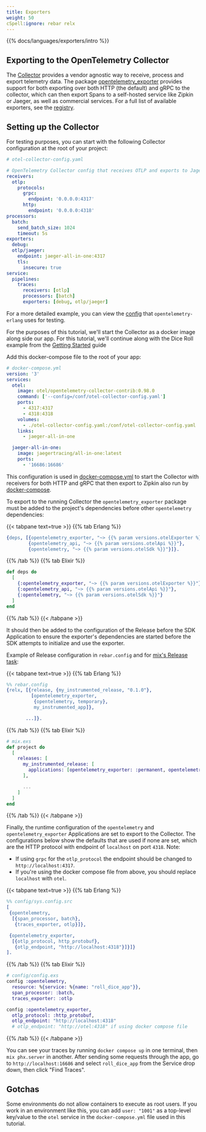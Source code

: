 ```yaml
---
title: Exporters
weight: 50
cSpell:ignore: rebar relx
---
```


{{% docs/languages/exporters/intro %}}

## Exporting to the OpenTelemetry Collector

The [Collector](/docs/collector/) provides a vendor agnostic way to receive,
process and export telemetry data. The package
[opentelemetry_exporter](https://hex.pm/packages/opentelemetry_exporter)
provides support for both exporting over both HTTP (the default) and gRPC to the
collector, which can then export Spans to a self-hosted service like Zipkin or
Jaeger, as well as commercial services. For a full list of available exporters,
see the [registry](/ecosystem/registry/?component=exporter).

## Setting up the Collector

For testing purposes, you can start with the following Collector configuration
at the root of your project:

```yaml
# otel-collector-config.yaml

# OpenTelemetry Collector config that receives OTLP and exports to Jager
receivers:
  otlp:
    protocols:
      grpc:
        endpoint: '0.0.0.0:4317'
      http:
        endpoint: '0.0.0.0:4318'
processors:
  batch:
    send_batch_size: 1024
    timeout: 5s
exporters:
  debug:
  otlp/jaeger:
    endpoint: jaeger-all-in-one:4317
    tls:
      insecure: true
service:
  pipelines:
    traces:
      receivers: [otlp]
      processors: [batch]
      exporters: [debug, otlp/jaeger]
```

For a more detailed example, you can view the
[config](https://github.com/open-telemetry/opentelemetry-erlang/blob/main/config/otel-collector-config.yaml)
that `opentelemetry-erlang` uses for testing.

For the purposes of this tutorial, we'll start the Collector as a docker image
along side our app. For this tutorial, we'll continue along with the Dice Roll
example from the [Getting Started](/docs/languages/erlang/getting-started) guide

Add this docker-compose file to the root of your app:

```yaml
# docker-compose.yml
version: '3'
services:
  otel:
    image: otel/opentelemetry-collector-contrib:0.98.0
    command: ['--config=/conf/otel-collector-config.yaml']
    ports:
      - 4317:4317
      - 4318:4318
    volumes:
      - ./otel-collector-config.yaml:/conf/otel-collector-config.yaml
    links:
      - jaeger-all-in-one

  jaeger-all-in-one:
    image: jaegertracing/all-in-one:latest
    ports:
      - '16686:16686'
```

This configuration is used in
[docker-compose.yml](https://github.com/open-telemetry/opentelemetry-erlang/blob/main/docker-compose.yml)
to start the Collector with receivers for both HTTP and gRPC that then export to
Zipkin also run by [docker-compose](https://docs.docker.com/compose/).

To export to the running Collector the `opentelemetry_exporter` package must be
added to the project's dependencies before other `opentelemetry` dependencies:

{{< tabpane text=true >}} {{% tab Erlang %}}

```erlang
{deps, [{opentelemetry_exporter, "~> {{% param versions.otelExporter %}}"},
        {opentelemetry_api, "~> {{% param versions.otelApi %}}"},
        {opentelemetry, "~> {{% param versions.otelSdk %}}"}]}.
```

{{% /tab %}} {{% tab Elixir %}}

```elixir
def deps do
  [
    {:opentelemetry_exporter, "~> {{% param versions.otelExporter %}}"},
    {:opentelemetry_api, "~> {{% param versions.otelApi %}}"},
    {:opentelemetry, "~> {{% param versions.otelSdk %}}"}
  ]
end
```

{{% /tab %}} {{< /tabpane >}}

It should then be added to the configuration of the Release before the SDK
Application to ensure the exporter's dependencies are started before the SDK
attempts to initialize and use the exporter.

Example of Release configuration in `rebar.config` and for
[mix's Release task](https://hexdocs.pm/mix/Mix.Tasks.Release.html):

{{< tabpane text=true >}} {{% tab Erlang %}}

```erlang
%% rebar.config
{relx, [{release, {my_instrumented_release, "0.1.0"},
         [opentelemetry_exporter,
	      {opentelemetry, temporary},
          my_instrumented_app]},

       ...]}.
```

{{% /tab %}} {{% tab Elixir %}}

```elixir
# mix.exs
def project do
  [
    releases: [
      my_instrumented_release: [
        applications: [opentelemetry_exporter: :permanent, opentelemetry: :temporary]
      ],

      ...
    ]
  ]
end
```

{{% /tab %}} {{< /tabpane >}}

Finally, the runtime configuration of the `opentelemetry` and
`opentelemetry_exporter` Applications are set to export to the Collector. The
configurations below show the defaults that are used if none are set, which are
the HTTP protocol with endpoint of `localhost` on port `4318`. Note:

- If using `grpc` for the `otlp_protocol` the endpoint should be changed to
  `http://localhost:4317`.
- If you're using the docker compose file from above, you should replace
  `localhost` with `otel`.

{{< tabpane text=true >}} {{% tab Erlang %}}

```erlang
%% config/sys.config.src
[
 {opentelemetry,
  [{span_processor, batch},
   {traces_exporter, otlp}]},

 {opentelemetry_exporter,
  [{otlp_protocol, http_protobuf},
   {otlp_endpoint, "http://localhost:4318"}]}]}
].
```

{{% /tab %}} {{% tab Elixir %}}

```elixir
# config/config.exs
config :opentelemetry,
  resource: %{service: %{name: "roll_dice_app"}},
  span_processor: :batch,
  traces_exporter: :otlp

config :opentelemetry_exporter,
  otlp_protocol: :http_protobuf,
  otlp_endpoint: "http://localhost:4318"
  # otlp_endpoint: "http://otel:4318" if using docker compose file
```

{{% /tab %}} {{< /tabpane >}}

You can see your traces by running `docker compose up` in one terminal, then
`mix phx.server` in another. After sending some requests through the app, go to
`http://localhost:16686` and select `roll_dice_app` from the Service drop down,
then click "Find Traces".

## Gotchas

Some environments do not allow containers to execute as root users. If you work
in an environment like this, you can add `user: "1001"` as a top-level key/value
to the `otel` service in the `docker-compose.yml` file used in this tutorial.
